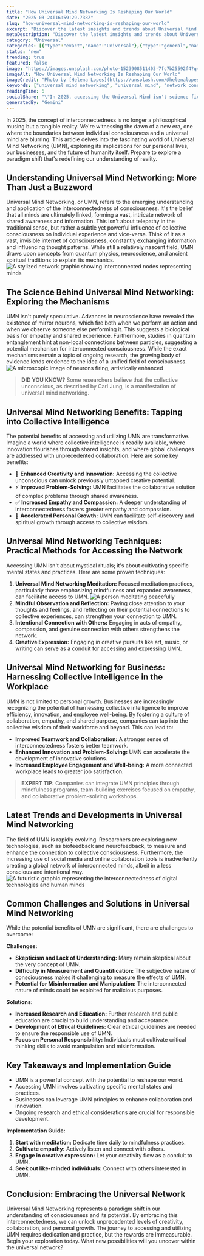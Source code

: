 ```yaml
---
title: "How Universal Mind Networking Is Reshaping Our World"
date: "2025-03-24T16:59:29.738Z"
slug: "how-universal-mind-networking-is-reshaping-our-world"
excerpt: "Discover the latest insights and trends about Universal Mind Networking. This comprehensive guide covers everything you need to know about Universal Mind Networking in 2025."
metaDescription: "Discover the latest insights and trends about Universal Mind Networking. This comprehensive guide covers everything you need to know about Universal Mind N..."
category: "Universal"
categories: [{"type":"exact","name":"Universal"},{"type":"general","name":"Cognitive Science"},{"type":"medium","name":"Neural Networks"},{"type":"specific","name":"Brain-Computer Interfaces"},{"type":"niche","name":"Neurofeedback Protocols"}]
status: "new"
trending: true
featured: false
image: "https://images.unsplash.com/photo-1523908511403-7fc7b25592f4?q=85&w=1200&fit=max&fm=webp&auto=compress"
imageAlt: "How Universal Mind Networking Is Reshaping Our World"
imageCredit: "Photo by [Helena Lopes](https://unsplash.com/@helenalopesph) on Unsplash"
keywords: ["universal mind networking", "universal mind", "network consciousness", "global consciousness", "collective consciousness", "universal mind networking benefits", "how to access universal mind", "universal mind networking techniques", "universal mind networking meditation", "universal mind networking for business"]
readingTime: 6
socialShare: "\"In 2025, accessing the Universal Mind isn't science fiction – it's a growing reality reshaping our world through collective intelligence and unprecedented interconnectedness.\""
generatedBy: "Gemini"
---
```




In 2025, the concept of interconnectedness is no longer a philosophical musing but a tangible reality.  We're witnessing the dawn of a new era, one where the boundaries between individual consciousness and a universal mind are blurring.  This article delves into the fascinating world of Universal Mind Networking (UMN), exploring its implications for our personal lives, our businesses, and the future of humanity itself.  Prepare to explore a paradigm shift that's redefining our understanding of reality.

## Understanding Universal Mind Networking: More Than Just a Buzzword

Universal Mind Networking, or UMN, refers to the emerging understanding and application of the interconnectedness of consciousness.  It's the belief that all minds are ultimately linked, forming a vast, intricate network of shared awareness and information. This isn't about telepathy in the traditional sense, but rather a subtle yet powerful influence of collective consciousness on individual experience and vice-versa.  Think of it as a vast, invisible internet of consciousness, constantly exchanging information and influencing thought patterns.  While still a relatively nascent field,  UMN draws upon concepts from quantum physics, neuroscience, and ancient spiritual traditions to explain its mechanics. ![A stylized network graphic showing interconnected nodes representing minds](https://images.unsplash.com/photo-1520110120835-c96534a4c984?q=85&w=1200&fit=max&fm=webp&auto=compress)

## The Science Behind Universal Mind Networking: Exploring the Mechanisms

UMN isn't purely speculative.  Advances in neuroscience have revealed the existence of mirror neurons, which fire both when we perform an action and when we observe someone else performing it.  This suggests a biological basis for empathy and shared experience.  Furthermore, studies in quantum entanglement hint at non-local connections between particles, suggesting a potential mechanism for interconnected consciousness.  While the exact mechanisms remain a topic of ongoing research, the growing body of evidence lends credence to the idea of a unified field of consciousness.  ![A microscopic image of neurons firing, artistically enhanced](https://images.unsplash.com/photo-1667681362383-d9239c8fa2b7?q=85&w=1200&fit=max&fm=webp&auto=compress)

> **DID YOU KNOW?**  Some researchers believe that the collective unconscious, as described by Carl Jung, is a manifestation of universal mind networking.

## Universal Mind Networking Benefits: Tapping into Collective Intelligence

The potential benefits of accessing and utilizing UMN are transformative. Imagine a world where collective intelligence is readily available, where innovation flourishes through shared insights, and where global challenges are addressed with unprecedented collaboration.  Here are some key benefits:

* 🔑 **Enhanced Creativity and Innovation:** Accessing the collective unconscious can unlock previously untapped creative potential.
* ⚡ **Improved Problem-Solving:**  UMN facilitates the collaborative solution of complex problems through shared awareness.
* ✅ **Increased Empathy and Compassion:**  A deeper understanding of interconnectedness fosters greater empathy and compassion.
* 🌟 **Accelerated Personal Growth:**  UMN can facilitate self-discovery and spiritual growth through access to collective wisdom.

## Universal Mind Networking Techniques: Practical Methods for Accessing the Network

Accessing UMN isn't about mystical rituals; it's about cultivating specific mental states and practices.  Here are some proven techniques:

1. **Universal Mind Networking Meditation:**  Focused meditation practices, particularly those emphasizing mindfulness and expanded awareness, can facilitate access to UMN. ![A person meditating peacefully](https://images.unsplash.com/photo-1560439514-4e9645039924?q=85&w=1200&fit=max&fm=webp&auto=compress)
2. **Mindful Observation and Reflection:**  Paying close attention to your thoughts and feelings, and reflecting on their potential connections to collective experiences, can strengthen your connection to UMN.
3. **Intentional Connection with Others:**  Engaging in acts of empathy, compassion, and genuine connection with others strengthens the network.
4. **Creative Expression:**  Engaging in creative pursuits like art, music, or writing can serve as a conduit for accessing and expressing UMN.

## Universal Mind Networking for Business:  Harnessing Collective Intelligence in the Workplace

UMN is not limited to personal growth.  Businesses are increasingly recognizing the potential of harnessing collective intelligence to improve efficiency, innovation, and employee well-being.  By fostering a culture of collaboration, empathy, and shared purpose, companies can tap into the collective wisdom of their workforce and beyond. This can lead to:

* **Improved Teamwork and Collaboration:**  A stronger sense of interconnectedness fosters better teamwork.
* **Enhanced Innovation and Problem-Solving:**  UMN can accelerate the development of innovative solutions.
* **Increased Employee Engagement and Well-being:**  A more connected workplace leads to greater job satisfaction.

> **EXPERT TIP:**  Companies can integrate UMN principles through mindfulness programs, team-building exercises focused on empathy, and collaborative problem-solving workshops.

## Latest Trends and Developments in Universal Mind Networking

The field of UMN is rapidly evolving.  Researchers are exploring new technologies, such as biofeedback and neurofeedback, to measure and enhance the connection to collective consciousness.  Furthermore, the increasing use of social media and online collaboration tools is inadvertently creating a global network of interconnected minds, albeit in a less conscious and intentional way.  ![A futuristic graphic representing the interconnectedness of digital technologies and human minds](https://images.unsplash.com/photo-1523908511403-7fc7b25592f4?q=85&w=1200&fit=max&fm=webp&auto=compress)

## Common Challenges and Solutions in Universal Mind Networking

While the potential benefits of UMN are significant, there are challenges to overcome:

**Challenges:**

* **Skepticism and Lack of Understanding:**  Many remain skeptical about the very concept of UMN.
* **Difficulty in Measurement and Quantification:**  The subjective nature of consciousness makes it challenging to measure the effects of UMN.
* **Potential for Misinformation and Manipulation:**  The interconnected nature of minds could be exploited for malicious purposes.

**Solutions:**

* **Increased Research and Education:**  Further research and public education are crucial to build understanding and acceptance.
* **Development of Ethical Guidelines:**  Clear ethical guidelines are needed to ensure the responsible use of UMN.
* **Focus on Personal Responsibility:**  Individuals must cultivate critical thinking skills to avoid manipulation and misinformation.

## Key Takeaways and Implementation Guide

* UMN is a powerful concept with the potential to reshape our world.
* Accessing UMN involves cultivating specific mental states and practices.
* Businesses can leverage UMN principles to enhance collaboration and innovation.
* Ongoing research and ethical considerations are crucial for responsible development.

**Implementation Guide:**

1. **Start with meditation:** Dedicate time daily to mindfulness practices.
2. **Cultivate empathy:** Actively listen and connect with others.
3. **Engage in creative expression:** Let your creativity flow as a conduit to UMN.
4. **Seek out like-minded individuals:** Connect with others interested in UMN.

## Conclusion: Embracing the Universal Network

Universal Mind Networking represents a paradigm shift in our understanding of consciousness and its potential.  By embracing this interconnectedness, we can unlock unprecedented levels of creativity, collaboration, and personal growth.  The journey to accessing and utilizing UMN requires dedication and practice, but the rewards are immeasurable.  Begin your exploration today.  What new possibilities will you uncover within the universal network?

